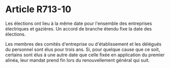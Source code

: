 # Article R713-10

Les élections ont lieu à la même date pour l'ensemble des entreprises électriques et gazières. Un accord de branche étendu fixe la date des élections.

Les membres des comités d'entreprise ou d'établissement et les délégués du personnel sont élus pour trois ans. Si, pour quelque cause que ce soit, certains sont élus à une autre date que celle fixée en application du premier alinéa, leur mandat prend fin lors du renouvellement général qui suit.